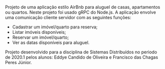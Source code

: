 Projeto de uma aplicação estilo AirBnb para aluguel de casas, apartamentos ou quartos. Neste projeto foi usado gRPC do Node.js.
A aplicação envolve uma comunicação cliente servidor com as seguintes funções: 
- Cadastrar um imóvel/quarto para reserva;
- Listar imóveis disponíveis;
- Reservar um imóvel/quarto;
- Ver as datas disponíveis para aluguel.

Projeto desenvolvido para a disciplina de Sistemas Distribuídos no periodo de 2020.1 pelos alunos: Eddye Candido de Oliveira e Francisco das Chagas Peres Júnior.
